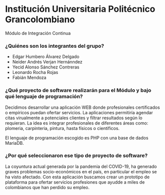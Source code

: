 # Institución Universitaria Politécnico Grancolombiano

Módulo de Integración Continua

<h3>¿Quiénes son los integrantes del grupo?</h3> 
<ul>
<li>Edgar Humbero Álvarez Delgado</li>
<li>Neider Andrés Verjan Hernánndez</li>
<li>Yecid Alonso Sánchez Contreras</li>
<li>Leonardo Rocha Rojas</li>
<li>Fabián Mendoza</li>
</ul>

<h3>¿Qué proyecto de software realizarán para el Módulo y bajo qué lenguaje de programación?</h3>

Decidimos desarrollar una aplicación WEB donde profesionales certificados o empíricos puedan ofertar servicios. La aplicaciones permitiría agendar citas virualmente a potenciales clientes y filtrar resultados según lo requieran. La idea es integrar profesionales de diferentes áreas como: plomeria, carpinteria, pintura, hasta físicos  o científicos.

El lenguaje de programación escogido es PHP con una base de dados MariaDB.

<h3>¿Por qué seleccionaron ese tipo de proyecto de software?</h3>

La coyuntura actual generada por la pandemia del COVID-19, ha generado graves problemas socio-económicos en el país, en particular el empleo se ha visto afectado. Con esta aplicación buscamos crear un prototipo de plataforma para ofertar servicios profesiones que ayudde a miles de colombianos que han perdido su empleo.
